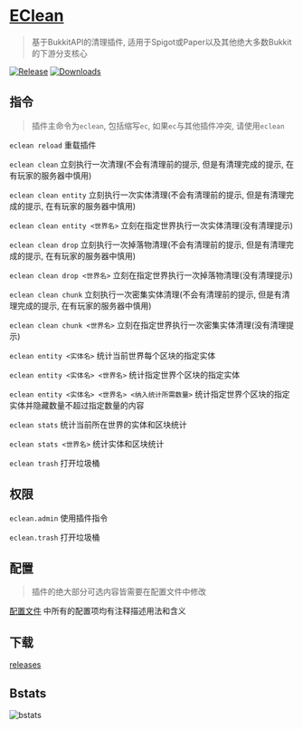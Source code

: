 # [EClean](https://github.com/4o4E/EClean)

> 基于BukkitAPI的清理插件, 适用于Spigot或Paper以及其他绝大多数Bukkit的下游分支核心

[![Release](https://img.shields.io/github/v/release/4o4E/EClean)](https://github.com/4o4E/EClean/releases/latest)
[![Downloads](https://img.shields.io/github/downloads/4o4E/EClean/total)](https://github.com/4o4E/EClean/releases)

## 指令

> 插件主命令为`eclean`, 包括缩写`ec`, 如果`ec`与其他插件冲突, 请使用`eclean`

`eclean reload` 重载插件

`eclean clean` 立刻执行一次清理(不会有清理前的提示, 但是有清理完成的提示, 在有玩家的服务器中慎用)

`eclean clean entity` 立刻执行一次实体清理(不会有清理前的提示, 但是有清理完成的提示, 在有玩家的服务器中慎用)

`eclean clean entity <世界名>` 立刻在指定世界执行一次实体清理(没有清理提示)

`eclean clean drop` 立刻执行一次掉落物清理(不会有清理前的提示, 但是有清理完成的提示, 在有玩家的服务器中慎用)

`eclean clean drop <世界名>` 立刻在指定世界执行一次掉落物清理(没有清理提示)

`eclean clean chunk` 立刻执行一次密集实体清理(不会有清理前的提示, 但是有清理完成的提示, 在有玩家的服务器中慎用)

`eclean clean chunk <世界名>` 立刻在指定世界执行一次密集实体清理(没有清理提示)

`eclean entity <实体名>` 统计当前世界每个区块的指定实体

`eclean entity <实体名> <世界名>` 统计指定世界个区块的指定实体

`eclean entity <实体名> <世界名> <纳入统计所需数量>` 统计指定世界个区块的指定实体并隐藏数量不超过指定数量的内容

`eclean stats` 统计当前所在世界的实体和区块统计

`eclean stats <世界名>` 统计实体和区块统计

`eclean trash` 打开垃圾桶

## 权限

`eclean.admin` 使用插件指令

`eclean.trash` 打开垃圾桶

## 配置

> 插件的绝大部分可选内容皆需要在配置文件中修改

[配置文件](src/main/resources/config.yml) 中所有的配置项均有注释描述用法和含义

## 下载

[releases](https://github.com/4o4E/EClean/releases/latest)

## Bstats

![bstats](https://bstats.org/signatures/bukkit/EClean.svg)